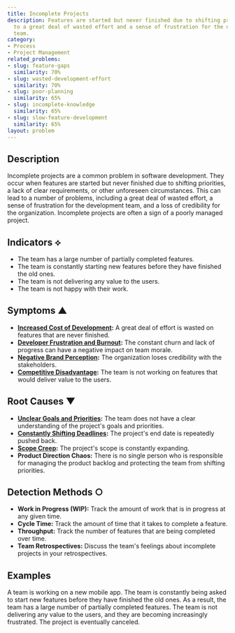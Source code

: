 ```yaml
---
title: Incomplete Projects
description: Features are started but never finished due to shifting priorities, leading
  to a great deal of wasted effort and a sense of frustration for the development
  team.
category:
- Process
- Project Management
related_problems:
- slug: feature-gaps
  similarity: 70%
- slug: wasted-development-effort
  similarity: 70%
- slug: poor-planning
  similarity: 65%
- slug: incomplete-knowledge
  similarity: 65%
- slug: slow-feature-development
  similarity: 65%
layout: problem
---
```


## Description
Incomplete projects are a common problem in software development. They occur when features are started but never finished due to shifting priorities, a lack of clear requirements, or other unforeseen circumstances. This can lead to a number of problems, including a great deal of wasted effort, a sense of frustration for the development team, and a loss of credibility for the organization. Incomplete projects are often a sign of a poorly managed project.

## Indicators ⟡
- The team has a large number of partially completed features.
- The team is constantly starting new features before they have finished the old ones.
- The team is not delivering any value to the users.
- The team is not happy with their work.

## Symptoms ▲
- **[Increased Cost of Development](increased-cost-of-development.md):** A great deal of effort is wasted on features that are never finished.
- **[Developer Frustration and Burnout](developer-frustration-and-burnout.md):** The constant churn and lack of progress can have a negative impact on team morale.
- **[Negative Brand Perception](negative-brand-perception.md):** The organization loses credibility with the stakeholders.
- **[Competitive Disadvantage](competitive-disadvantage.md):** The team is not working on features that would deliver value to the users.

## Root Causes ▼
- **[Unclear Goals and Priorities](unclear-goals-and-priorities.md):** The team does not have a clear understanding of the project's goals and priorities.
- **[Constantly Shifting Deadlines](constantly-shifting-deadlines.md):** The project's end date is repeatedly pushed back.
- **[Scope Creep](scope-creep.md):** The project's scope is constantly expanding.
- **Product Direction Chaos:** There is no single person who is responsible for managing the product backlog and protecting the team from shifting priorities.

## Detection Methods ○
- **Work in Progress (WIP):** Track the amount of work that is in progress at any given time.
- **Cycle Time:** Track the amount of time that it takes to complete a feature.
- **Throughput:** Track the number of features that are being completed over time.
- **Team Retrospectives:** Discuss the team's feelings about incomplete projects in your retrospectives.

## Examples
A team is working on a new mobile app. The team is constantly being asked to start new features before they have finished the old ones. As a result, the team has a large number of partially completed features. The team is not delivering any value to the users, and they are becoming increasingly frustrated. The project is eventually canceled.
